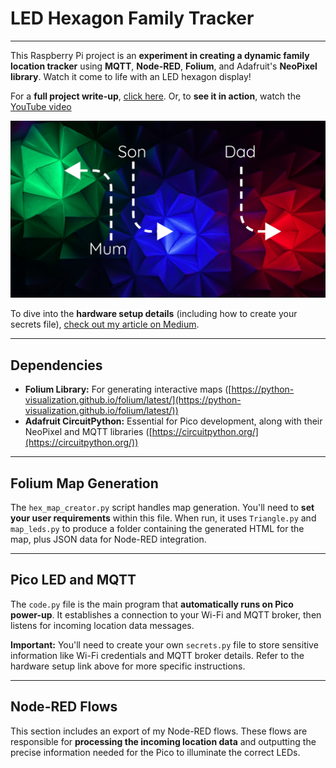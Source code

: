 ﻿# LED Hexagon Family Tracker

---

This Raspberry Pi project is an **experiment in creating a dynamic family location tracker** using **MQTT**, **Node-RED**, **Folium**, and Adafruit's **NeoPixel library**. Watch it come to life with an LED hexagon display!

For a **full project write-up**, [click here](https://russelleveleigh.medium.com/my-son-is-now-a-proper-generation-alpha-latchkey-kid-c392cef05b84?sk=fae626420a1023835693cedc40bac9a3). Or, to **see it in action**, watch the [YouTube video](https://youtu.be/dpJ-_VhkowA?si=7r5uvr0m3K1YYVwN)

[![img](tracker.png)](https://youtu.be/dpJ-_VhkowA?si=7r5uvr0m3K1YYVwN)

To dive into the **hardware setup details** (including how to create your secrets file), [check out my article on Medium](https://medium.com/dev-genius/building-a-raspberry-pi-5-family-location-tracker-with-node-red-mosquitto-and-owntracks-00f96f93b8f9?sk=3c86bc871a44135026a26f5778ca0315).

---

## Dependencies

* **Folium Library:** For generating interactive maps ([https://python-visualization.github.io/folium/latest/](https://python-visualization.github.io/folium/latest/))
* **Adafruit CircuitPython:** Essential for Pico development, along with their NeoPixel and MQTT libraries ([https://circuitpython.org/](https://circuitpython.org/))

---

## Folium Map Generation

The `hex_map_creator.py` script handles map generation. You'll need to **set your user requirements** within this file. When run, it uses `Triangle.py` and `map_leds.py` to produce a folder containing the generated HTML for the map, plus JSON data for Node-RED integration.

---

## Pico LED and MQTT

The `code.py` file is the main program that **automatically runs on Pico power-up**. It establishes a connection to your Wi-Fi and MQTT broker, then listens for incoming location data messages.

**Important:** You'll need to create your own `secrets.py` file to store sensitive information like Wi-Fi credentials and MQTT broker details. Refer to the hardware setup link above for more specific instructions.

---

## Node-RED Flows

This section includes an export of my Node-RED flows. These flows are responsible for **processing the incoming location data** and outputting the precise information needed for the Pico to illuminate the correct LEDs.
